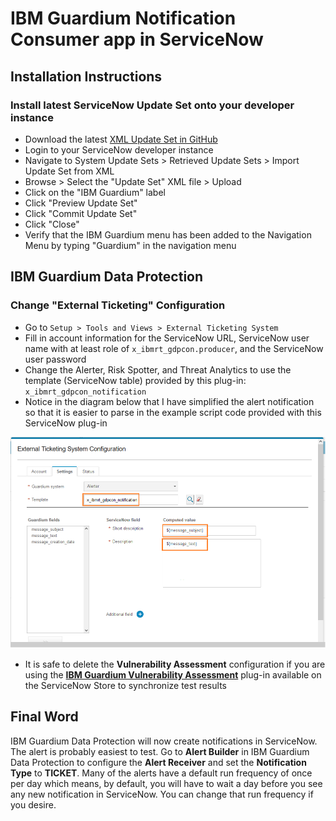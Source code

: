 # IBM Guardium Notification Consumer app in ServiceNow

## Installation Instructions

### Install latest ServiceNow **Update Set** onto your developer instance

- Download the latest [XML Update Set in GitHub](https://github.com/IBM/ServiceNow-Guardium-Notification-Consumer/blob/main/Update-Sets)
- Login to your ServiceNow developer instance
- Navigate to System Update Sets > Retrieved Update Sets > Import Update Set from XML
- Browse > Select the "Update Set" XML file > Upload
- Click on the "IBM Guardium" label
- Click "Preview Update Set"
- Click "Commit Update Set"
- Click "Close"
- Verify that the IBM Guardium menu has been added to the Navigation Menu by typing "Guardium" in the navigation menu

## IBM Guardium Data Protection

### Change "External Ticketing" Configuration

- Go to `Setup > Tools and Views > External Ticketing System`
- Fill in account information for the ServiceNow URL, ServiceNow user name with at least role of `x_ibmrt_gdpcon.producer`, and the ServiceNow user password
- Change the Alerter, Risk Spotter, and Threat Analytics to use the template (ServiceNow table) provided by this plug-in:  `x_ibmrt_gdpcon_notification`
- Notice in the diagram below that I have simplified the alert notification so that it is easier to parse in the example script code provided with this ServiceNow plug-in

![](images/gdp-configuration.png)

- It is safe to delete the **Vulnerability Assessment** configuration if you are using the [**IBM Guardium Vulnerability Assessment**](https://github.com/IBM/ServiceNow-Guardium-Vulnerability-Assessment/) plug-in available on the ServiceNow Store to synchronize test results

## Final Word

IBM Guardium Data Protection will now create notifications in ServiceNow. The alert is probably easiest to test.  Go to **Alert Builder** in IBM Guardium Data Protection to configure the **Alert Receiver** and set the **Notification Type** to **TICKET**.  Many of the alerts have a default run frequency of once per day which means, by default, you will have to wait a day before you see any new notification in ServiceNow.  You can change that run frequency if you desire.

